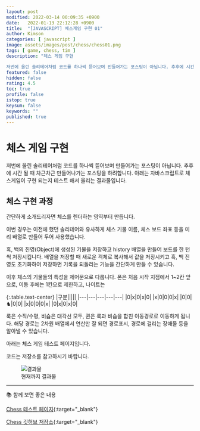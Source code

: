 ```yaml
---
layout: post
modified: 2022-03-14 00:09:35 +0900
date:   2022-01-13 22:12:28 +0900
title:  "[JAVASCRIPT] 체스게임 구현 01"
author: Kimson
categories: [ javascript ]
image: assets/images/post/chess/chess01.png
tags: [ game, chess, tim ]
description: "체스 게임 구현

저번에 올린 솔리테어처럼 코드를 하나씩 뜯어보며 만들어가는 포스팅이 아닙니다. 추후에 시간 될 때 차근차근 만들어나가는 포스팅을 하려합니다. 아래는 자바스크립트로 체스게임이 구현 되는지 테스트 해서 올리는 결과물입니다."
featured: false
hidden: false
rating: 4.5
toc: true
profile: false
istop: true
keysum: false
keywords: ""
published: true
---
```


# 체스 게임 구현

저번에 올린 솔리테어처럼 코드를 하나씩 뜯어보며 만들어가는 포스팅이 아닙니다. 추후에 시간 될 때 차근차근 만들어나가는 포스팅을 하려합니다. 아래는 자바스크립트로 체스게임이 구현 되는지 테스트 해서 올리는 결과물입니다.

## 체스 구현 과정

간단하게 소개드리자면 체스를 렌더하는 영역부터 만듭니다.

이번 경우는 이전에 했던 솔리테어와 유사하게 체스 기물 이름, 체스 보드 좌표 등을 미리 배열로 만들어 두어 사용했습니다.

흑, 백의 진영(Object)에 생성된 기물을 저장하고 history 배열을 만들어 보드를 한 턴 씩 저장시킵니다. 배열을 저장할 때 새로운 객체로 복사해서 값을 저장시키고 흑, 백 진영도 초기화하여 저장하면 기록을 되돌리는 기능을 간단하게 만들 수 있습니다.

이후 체스의 기물들의 특성을 제어문으로 다룹니다. 폰은 처음 시작 지점에서 1~2칸 앞으로, 이동 후에는 1칸으로 제한하고, 나이트는

{:.table.text-center}
|구분|||||
|---|---|---|---|---|
|0|x|0|x|0|
|x|0|0|0|x|
|0|0|♞|0|0|
|x|0|0|0|x|
|0|x|0|x|0|

룩은 수직/수평, 비숍은 대각선 모두, 퀸은 룩과 비숍을 합친 이동경로로 이동하게 됩니다. 해당 경로는 2차원 배열에서 연산만 잘 되면 경로표시, 경로에 걸리는 장애물 등을 알아낼 수 있습니다.

아래는 체스 게임 테스트 페이지입니다.

코드는 저장소를 참고하시기 바랍니다.

<figure class="text-center">
<span class="w-inline-block">
   <img class="w-100" src="{{site.baseurl}}/assets/images/post/chess/chess01.png" alt="결과물" title="결과물">
   <figcaption>현재까지 결과물</figcaption>
</span>
</figure>

-----

📚 함께 보면 좋은 내용

[Chess 테스트 페이지](https://kkn1125.github.io/chess/){:target="_blank"}

[Chess 깃허브 저장소](https://github.com/kkn1125/chess/){:target="_blank"}